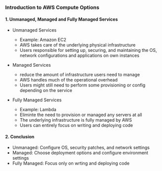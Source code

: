 ### Introduction to AWS Compute Options

#### 1. Unmanaged, Managed and Fully Managed Services
- Unmanaged Services
  - Example: Amazon EC2
  - AWS takes care of the underlying physical infrastructure
  - Users responsible for setting up, securing, and maintaining the OS, network configurations and applications on own instances

- Managed Services
  - reduce the amount of infrastructure users need to manage
  - AWS handles much of the operational overhead
  - Users might still need to perform some provisioning or config depending on the service

- Fully Managed Services
  - Example: Lambda
  - Eliminte the need to provision or managed any servers at all
  - The underlying infrastructure is fully managed by AWS
  - Users can entirely focus on writing and deploying code
 
#### 2. Conclusion
- Unmanaged: Configure OS, security patches, and network settings
- Managed: Choose deployment options and configure environment settings
- Fully Managed: Focus only on wrting and deploying code

